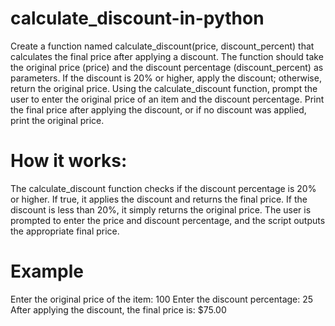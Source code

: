 # calculate_discount-in-python

Create a function named calculate_discount(price, discount_percent) that calculates the final price after applying a discount. The function should take the original price (price) and the discount percentage (discount_percent) as parameters. If the discount is 20% or higher, apply the discount; otherwise, return the original price.
Using the calculate_discount function, prompt the user to enter the original price of an item and the discount percentage. Print the final price after applying the discount, or if no discount was applied, print the original price.

# How it works:

The calculate_discount function checks if the discount percentage is 20% or higher.
If true, it applies the discount and returns the final price.
If the discount is less than 20%, it simply returns the original price.
The user is prompted to enter the price and discount percentage, and the script outputs the appropriate final price.

# Example

Enter the original price of the item: 100
Enter the discount percentage: 25
After applying the discount, the final price is: $75.00
